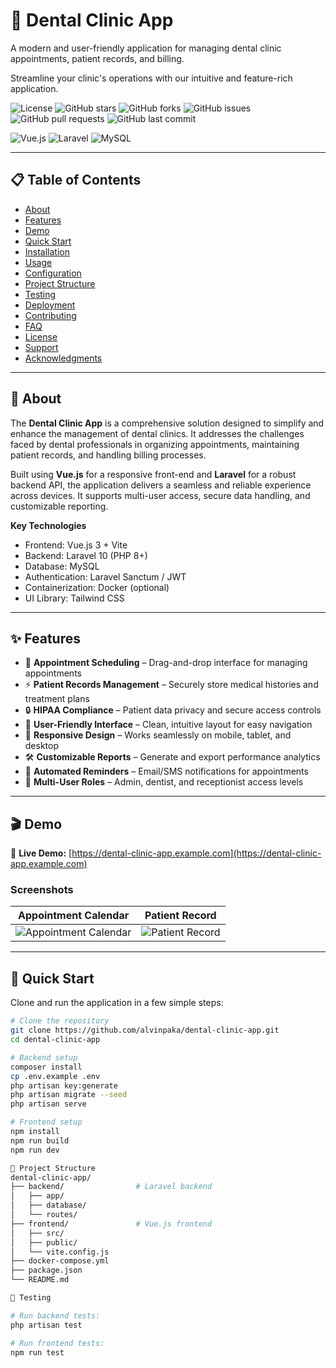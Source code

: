 # 🦷 Dental Clinic App

A modern and user-friendly application for managing dental clinic appointments, patient records, and billing.

Streamline your clinic's operations with our intuitive and feature-rich application.

![License](https://img.shields.io/github/license/alvinpaka/dental-clinic-app)
![GitHub stars](https://img.shields.io/github/stars/alvinpaka/dental-clinic-app?style=social)
![GitHub forks](https://img.shields.io/github/forks/alvinpaka/dental-clinic-app?style=social)
![GitHub issues](https://img.shields.io/github/issues/alvinpaka/dental-clinic-app)
![GitHub pull requests](https://img.shields.io/github/issues-pr/alvinpaka/dental-clinic-app)
![GitHub last commit](https://img.shields.io/github/last-commit/alvinpaka/dental-clinic-app)

![Vue.js](https://img.shields.io/badge/vuejs-%2335495e.svg?style=for-the-badge&logo=vuedotjs&logoColor=4FC08D)
![Laravel](https://img.shields.io/badge/laravel-%23FF2D20.svg?style=for-the-badge&logo=laravel&logoColor=white)
![MySQL](https://img.shields.io/badge/mysql-%234479A1.svg?style=for-the-badge&logo=mysql&logoColor=white)

---

## 📋 Table of Contents
- [About](#about)
- [Features](#features)
- [Demo](#demo)
- [Quick Start](#quick-start)
- [Installation](#installation)
- [Usage](#usage)
- [Configuration](#configuration)
- [Project Structure](#project-structure)
- [Testing](#testing)
- [Deployment](#deployment)
- [Contributing](#contributing)
- [FAQ](#faq)
- [License](#license)
- [Support](#support)
- [Acknowledgments](#acknowledgments)

---

## 🧩 About

The **Dental Clinic App** is a comprehensive solution designed to simplify and enhance the management of dental clinics. It addresses the challenges faced by dental professionals in organizing appointments, maintaining patient records, and handling billing processes.

Built using **Vue.js** for a responsive front-end and **Laravel** for a robust backend API, the application delivers a seamless and reliable experience across devices. It supports multi-user access, secure data handling, and customizable reporting.

**Key Technologies**
- Frontend: Vue.js 3 + Vite
- Backend: Laravel 10 (PHP 8+)
- Database: MySQL
- Authentication: Laravel Sanctum / JWT
- Containerization: Docker (optional)
- UI Library: Tailwind CSS

---

## ✨ Features

- 🎯 **Appointment Scheduling** – Drag-and-drop interface for managing appointments  
- ⚡ **Patient Records Management** – Securely store medical histories and treatment plans  
- 🔒 **HIPAA Compliance** – Patient data privacy and secure access controls  
- 🎨 **User-Friendly Interface** – Clean, intuitive layout for easy navigation  
- 📱 **Responsive Design** – Works seamlessly on mobile, tablet, and desktop  
- 🛠️ **Customizable Reports** – Generate and export performance analytics  
- 🔔 **Automated Reminders** – Email/SMS notifications for appointments  
- 👥 **Multi-User Roles** – Admin, dentist, and receptionist access levels  

---

## 🎬 Demo

🔗 **Live Demo:** [https://dental-clinic-app.example.com](https://dental-clinic-app.example.com)

### Screenshots
| Appointment Calendar | Patient Record |
|----------------------|----------------|
| ![Appointment Calendar](screenshots/appointment-calendar.png) | ![Patient Record](screenshots/patient-record.png) |

---

## 🚀 Quick Start

Clone and run the application in a few simple steps:

```bash
# Clone the repository
git clone https://github.com/alvinpaka/dental-clinic-app.git
cd dental-clinic-app

# Backend setup
composer install
cp .env.example .env
php artisan key:generate
php artisan migrate --seed
php artisan serve

# Frontend setup
npm install
npm run build
npm run dev

🧱 Project Structure
dental-clinic-app/
├── backend/                # Laravel backend
│   ├── app/
│   ├── database/
│   └── routes/
├── frontend/               # Vue.js frontend
│   ├── src/
│   ├── public/
│   └── vite.config.js
├── docker-compose.yml
├── package.json
└── README.md

🧪 Testing

# Run backend tests:
php artisan test

# Run frontend tests:
npm run test
